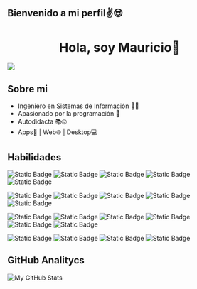 ## Bienvenido a mi perfil✌️😎
<div>
  <h1 align="center">Hola, soy Mauricio👋</h1>
</div>
<img align="center" src="https://media.licdn.com/dms/image/D4E16AQF7Ig4vXL_b4Q/profile-displaybackgroundimage-shrink_350_1400/0/1708639110753?e=1714608000&v=beta&t=1kN69MXCXrksAC1tDhbVhMSyxYjmxyyHRAHgQV3hI5o">

## Sobre mi

- Ingeniero en Sistemas de Información 👨‍💻
- Apasionado por la programación 💪
- Autodidacta 📚🤓
- Apps📱 | Web🌐 | Desktop💻

## Habilidades
![Static Badge](https://img.shields.io/badge/java-red?style=for-the-badge)
![Static Badge](https://img.shields.io/badge/python-yellow?style=for-the-badge&logo=python)
![Static Badge](https://img.shields.io/badge/C%23-purple?style=for-the-badge&logo=C%23)
![Static Badge](https://img.shields.io/badge/node_js-black?style=for-the-badge&logo=nodedotjs)
![Static Badge](https://img.shields.io/badge/kotlin-blue?style=for-the-badge&logo=kotlin&logoColor=purple&labelColor=%23ff6f00)

![Static Badge](https://img.shields.io/badge/html-orange?style=for-the-badge&logo=html5&logoColor=white)
![Static Badge](https://img.shields.io/badge/css-blue?style=for-the-badge&logo=css3&logoColor=white)
![Static Badge](https://img.shields.io/badge/javascript-yellow?style=for-the-badge&logo=javascript&logoColor=white)
![Static Badge](https://img.shields.io/badge/react-blue?style=for-the-badge&logo=react&labelColor=black)
![Static Badge](https://img.shields.io/badge/angular-red?style=for-the-badge&logo=angular&logoColor=red&labelColor=white)

![Static Badge](https://img.shields.io/badge/spring%20boot-black?style=for-the-badge&logo=springboot)
![Static Badge](https://img.shields.io/badge/django-026842?style=for-the-badge&logo=django)
![Static Badge](https://img.shields.io/badge/net-purple?style=for-the-badge&logo=dotnet)
![Static Badge](https://img.shields.io/badge/express-black?style=for-the-badge&logo=express&logoColor=black&labelColor=white)
![Static Badge](https://img.shields.io/badge/flutter-blue?style=for-the-badge&logo=flutter)
![Static Badge](https://img.shields.io/badge/android_studio-009d71?style=for-the-badge&logo=android&labelColor=white)

![Static Badge](https://img.shields.io/badge/orcale-red?style=for-the-badge&logo=oracle)
![Static Badge](https://img.shields.io/badge/postgresql-blue?style=for-the-badge&logo=postgresql&logoColor=white)
![Static Badge](https://img.shields.io/badge/mysql-orange?style=for-the-badge&logo=mysql&logoColor=white)
![Static Badge](https://img.shields.io/badge/firebase-blue?style=for-the-badge&logo=firebase)

## GitHub Analitycs
![My GitHub Stats](https://github-readme-stats.vercel.app/api?username=midrovo&theme=dark&show_icons=true)


